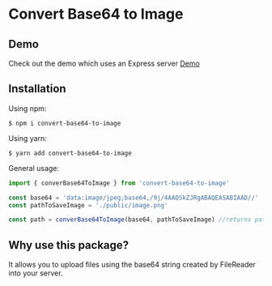 # Convert Base64 to Image

## Demo
Check out the demo which uses an Express server
[Demo](https://github.com/Kazion500/express-demo-base64-url-image)


## Installation

Using npm:

```shell
$ npm i convert-base64-to-image
```

Using yarn:

```shell
$ yarn add convert-base64-to-image
```

General usage:

```ts
import { converBase64ToImage } from 'convert-base64-to-image'

const base64 = 'data:image/jpeg;base64,/9j/4AAQSkZJRgABAQEASABIAAD//'
const pathToSaveImage = './public/image.png'

const path = converBase64ToImage(base64, pathToSaveImage) //returns path /public/image.png 
```

## Why use this package?
It allows you to upload files using the base64 string created by FileReader into your server.
